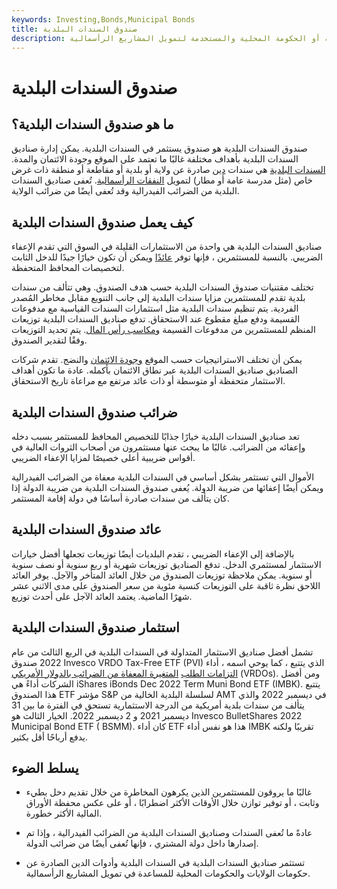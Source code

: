 ```yaml
---
keywords: Investing,Bonds,Municipal Bonds
title: صندوق السندات البلدية
description: صندوق السندات البلدية هو صندوق يستثمر في السندات البلدية - أدوات الدين قصيرة الأجل الصادرة عن الولاية أو الحكومة المحلية والمستخدمة لتمويل المشاريع الرأسمالية.
---
```


# صندوق السندات البلدية
## ما هو صندوق السندات البلدية؟

صندوق السندات البلدية هو صندوق يستثمر في السندات البلدية. يمكن إدارة صناديق السندات البلدية بأهداف مختلفة غالبًا ما تعتمد على الموقع وجودة الائتمان والمدة. [السندات البلدية](/municipalbond) هي سندات [دين](/debtsecurity) صادرة عن ولاية أو بلدية أو مقاطعة أو منطقة ذات غرض خاص (مثل مدرسة عامة أو مطار) لتمويل [النفقات الرأسمالية](/capitalexpenditure). تُعفى صناديق السندات البلدية من الضرائب الفيدرالية وقد تُعفى أيضًا من ضرائب الولاية.

## كيف يعمل صندوق السندات البلدية

صناديق السندات البلدية هي واحدة من الاستثمارات القليلة في السوق التي تقدم الإعفاء الضريبي. بالنسبة للمستثمرين ، فإنها توفر [عائدًا](/yield) ويمكن أن تكون خيارًا جيدًا للدخل الثابت لتخصيصات المحافظ المتحفظة.

تختلف مقتنيات صندوق السندات البلدية حسب هدف الصندوق. وهي تتألف من سندات بلدية تقدم للمستثمرين مزايا سندات البلدية إلى جانب التنويع مقابل مخاطر المُصدر الفردية. يتم تنظيم سندات البلدية مثل استثمارات السندات القياسية مع مدفوعات القسيمة ودفع مبلغ مقطوع عند الاستحقاق. تدفع صناديق السندات البلدية توزيعات المنظم للمستثمرين من مدفوعات القسيمة [ومكاسب رأس المال](/capitalgain). يتم تحديد التوزيعات وفقًا لتقدير الصندوق.

يمكن أن تختلف الاستراتيجيات حسب الموقع [وجودة الائتمان](/creditquality) والنضج. تقدم شركات الصناديق صناديق السندات البلدية عبر نطاق الائتمان بأكمله. عادة ما تكون أهداف الاستثمار متحفظة أو متوسطة أو ذات عائد مرتفع مع مراعاة تاريخ الاستحقاق.

## ضرائب صندوق السندات البلدية

تعد صناديق السندات البلدية خيارًا جذابًا للتخصيص المحافظ للمستثمر بسبب دخله وإعفائه من الضرائب. غالبًا ما يبحث عنها مستثمرون من أصحاب الثروات العالية في أقواس ضريبية أعلى خصيصًا لمزايا الإعفاء الضريبي.

الأموال التي تستثمر بشكل أساسي في السندات البلدية معفاة من الضرائب الفيدرالية ويمكن أيضًا إعفائها من ضريبة الدولة. يُعفى صندوق السندات البلدية من ضريبة الدولة إذا كان يتألف من سندات صادرة أساسًا في دولة إقامة المستثمر.

## عائد صندوق السندات البلدية

بالإضافة إلى الإعفاء الضريبي ، تقدم البلديات أيضًا توزيعات تجعلها أفضل خيارات الاستثمار لمستثمري الدخل. تدفع الصناديق توزيعات شهرية أو ربع سنوية أو نصف سنوية أو سنوية. يمكن ملاحظة توزيعات الصندوق من خلال العائد المتأخر والآجل. يوفر العائد اللاحق نظرة ثاقبة على التوزيعات كنسبة مئوية من سعر الصندوق على مدى الاثني عشر شهرًا الماضية. يعتمد العائد الآجل على أحدث توزيع.

## استثمار صندوق السندات البلدية

تشمل أفضل صناديق الاستثمار المتداولة في السندات البلدية في الربع الثالث من عام 2022 صندوق Invesco VRDO Tax-Free ETF (PVI) الذي يتتبع ، كما يوحي اسمه ، أداء [التزامات الطلب](/variable-rated-demand-bond) [المتغيرة المعفاة من الضرائب بالدولار الأمريكي](/variable-rated-demand-bond) (VRDOs). ومن أفضل الشركات أداءً هي iShares iBonds Dec 2022 Term Muni Bond ETF (IMBK). يتتبع هذا الصندوق ETF مؤشر S&P لسلسلة البلدية الخالية من AMT في ديسمبر 2022 والذي يتألف من سندات بلدية أمريكية من الدرجة الاستثمارية تستحق في الفترة ما بين 31 ديسمبر 2021 و 2 ديسمبر 2022. الخيار الثالث هو Invesco BulletShares 2022 Municipal Bond ETF ( BSMM). كان أداء ETF هذا هو نفس أداء IMBK تقريبًا ولكنه يدفع أرباحًا أقل بكثير.

## يسلط الضوء

- غالبًا ما يروقون للمستثمرين الذين يكرهون المخاطرة من خلال تقديم دخل بطيء وثابت ، أو توفير توازن خلال الأوقات الأكثر اضطرابًا ، أو على عكس محفظة الأوراق المالية الأكثر خطورة.

- عادةً ما تُعفى السندات وصناديق السندات البلدية من الضرائب الفيدرالية ، وإذا تم إصدارها داخل دولة المشتري ، فإنها تُعفى أيضًا من ضرائب الدولة.

- تستثمر صناديق السندات البلدية في السندات البلدية وأدوات الدين الصادرة عن حكومات الولايات والحكومات المحلية للمساعدة في تمويل المشاريع الرأسمالية.

